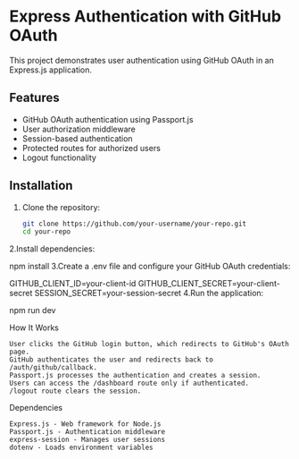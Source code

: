 # Express Authentication with GitHub OAuth

This project demonstrates user authentication using GitHub OAuth in an Express.js application.

## Features
- GitHub OAuth authentication using Passport.js
- User authorization middleware
- Session-based authentication
- Protected routes for authorized users
- Logout functionality

## Installation

1. Clone the repository:
   ```sh
   git clone https://github.com/your-username/your-repo.git
   cd your-repo
2.Install dependencies:

npm install
3.Create a .env file and configure your GitHub OAuth credentials:

GITHUB_CLIENT_ID=your-client-id
GITHUB_CLIENT_SECRET=your-client-secret
SESSION_SECRET=your-session-secret
4.Run the application:

npm run dev

How It Works

    User clicks the GitHub login button, which redirects to GitHub's OAuth page.
    GitHub authenticates the user and redirects back to /auth/github/callback.
    Passport.js processes the authentication and creates a session.
    Users can access the /dashboard route only if authenticated.
    /logout route clears the session.

Dependencies

    Express.js - Web framework for Node.js
    Passport.js - Authentication middleware
    express-session - Manages user sessions
    dotenv - Loads environment variables
